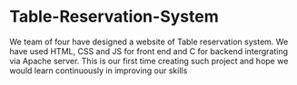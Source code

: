 # Table-Reservation-System
We team of four have designed a website of Table reservation system. We have used HTML, CSS and JS for front end and C for backend intergrating via Apache server. This is our first time creating such project and hope we would learn continuously in improving our skills
